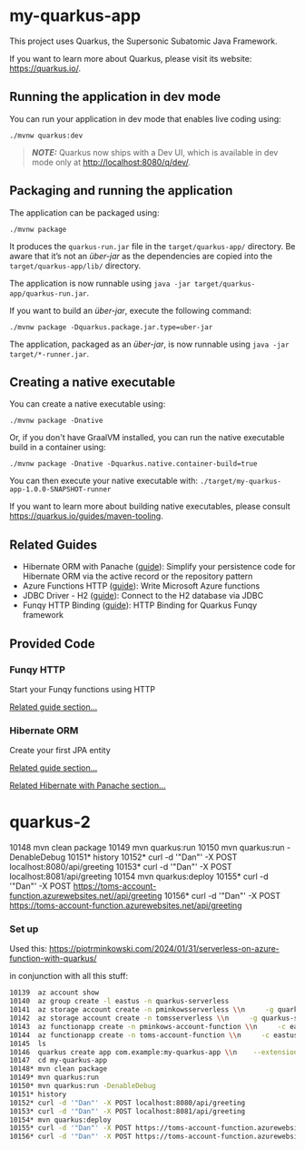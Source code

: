 # my-quarkus-app

This project uses Quarkus, the Supersonic Subatomic Java Framework.

If you want to learn more about Quarkus, please visit its website: <https://quarkus.io/>.

## Running the application in dev mode

You can run your application in dev mode that enables live coding using:

```shell script
./mvnw quarkus:dev
```

> **_NOTE:_**  Quarkus now ships with a Dev UI, which is available in dev mode only at <http://localhost:8080/q/dev/>.

## Packaging and running the application

The application can be packaged using:

```shell script
./mvnw package
```

It produces the `quarkus-run.jar` file in the `target/quarkus-app/` directory.
Be aware that it’s not an _über-jar_ as the dependencies are copied into the `target/quarkus-app/lib/` directory.

The application is now runnable using `java -jar target/quarkus-app/quarkus-run.jar`.

If you want to build an _über-jar_, execute the following command:

```shell script
./mvnw package -Dquarkus.package.jar.type=uber-jar
```

The application, packaged as an _über-jar_, is now runnable using `java -jar target/*-runner.jar`.

## Creating a native executable

You can create a native executable using:

```shell script
./mvnw package -Dnative
```

Or, if you don't have GraalVM installed, you can run the native executable build in a container using:

```shell script
./mvnw package -Dnative -Dquarkus.native.container-build=true
```

You can then execute your native executable with: `./target/my-quarkus-app-1.0.0-SNAPSHOT-runner`

If you want to learn more about building native executables, please consult <https://quarkus.io/guides/maven-tooling>.

## Related Guides

- Hibernate ORM with Panache ([guide](https://quarkus.io/guides/hibernate-orm-panache)): Simplify your persistence code for Hibernate ORM via the active record or the repository pattern
- Azure Functions HTTP ([guide](https://quarkus.io/guides/azure-functions-http)): Write Microsoft Azure functions
- JDBC Driver - H2 ([guide](https://quarkus.io/guides/datasource)): Connect to the H2 database via JDBC
- Funqy HTTP Binding ([guide](https://quarkus.io/guides/funqy-http)): HTTP Binding for Quarkus Funqy framework

## Provided Code

### Funqy HTTP

Start your Funqy functions using HTTP

[Related guide section...](https://quarkus.io/guides/funqy-http#get-query-parameter-mapping)


### Hibernate ORM

Create your first JPA entity

[Related guide section...](https://quarkus.io/guides/hibernate-orm)

[Related Hibernate with Panache section...](https://quarkus.io/guides/hibernate-orm-panache)

# quarkus-2

10148  mvn clean package
10149  mvn quarkus:run
10150  mvn quarkus:run -DenableDebug
10151* history
10152* curl -d '"Dan"' -X POST localhost:8080/api/greeting
10153* curl -d '"Dan"' -X POST localhost:8081/api/greeting
10154  mvn quarkus:deploy
10155* curl -d '"Dan"' -X POST https://toms-account-function.azurewebsites.net//api/greeting
10156* curl -d '"Dan"' -X POST https://toms-account-function.azurewebsites.net/api/greeting


### Set up
Used this:
https://piotrminkowski.com/2024/01/31/serverless-on-azure-function-with-quarkus/

in conjunction with all this stuff:
```bash
10139  az account show
10140  az group create -l eastus -n quarkus-serverless
10141  az storage account create -n pminkowsserverless \\n     -g quarkus-serverless \\n     -l eastus \\n     --sku Standard_LRS
10142  az storage account create -n tomsserverless \\n     -g quarkus-serverless \\n     -l eastus \\n     --sku Standard_LRS
10143  az functionapp create -n pminkows-account-function \\n     -c eastus \\n     --os-type Linux \\n     --functions-version 4 \\n     -g quarkus-serverless \\n     --runtime java \\n     --runtime-version 17.0 \\n     -s tomsserverless
10144  az functionapp create -n toms-account-function \\n     -c eastus \\n     --os-type Linux \\n     --functions-version 4 \\n     -g quarkus-serverless \\n     --runtime java \\n     --runtime-version 17.0 \\n     -s tomsserverless
10145  ls
10146  quarkus create app com.example:my-quarkus-app \\n    --extension=funqy-http,azure-functions-http,hibernate-orm-panache,jdbc-h2\n
10147  cd my-quarkus-app
10148* mvn clean package
10149* mvn quarkus:run
10150* mvn quarkus:run -DenableDebug
10151* history
10152* curl -d '"Dan"' -X POST localhost:8080/api/greeting
10153* curl -d '"Dan"' -X POST localhost:8081/api/greeting
10154* mvn quarkus:deploy
10155* curl -d '"Dan"' -X POST https://toms-account-function.azurewebsites.net//api/greeting
10156* curl -d '"Dan"' -X POST https://toms-account-function.azurewebsites.net/api/greeting
```
